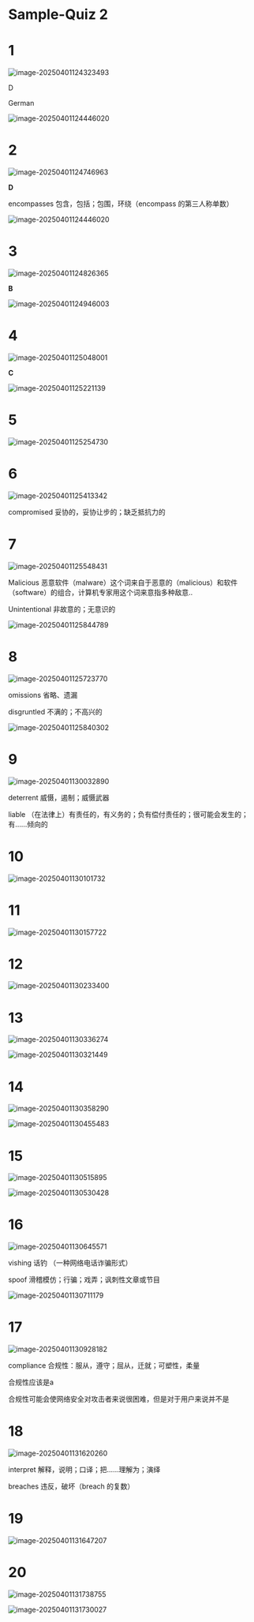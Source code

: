 # Sample-Quiz 2

# 1

![image-20250401124323493](./assets/image-20250401124323493.png)

D

German

![image-20250401124446020](./assets/image-20250401124446020.png)

# 2

![image-20250401124746963](./assets/image-20250401124746963.png)



**D**

encompasses 包含，包括；包围，环绕（encompass 的第三人称单数）

![image-20250401124446020](./assets/image-20250401124446020.png)



# 3

![image-20250401124826365](./assets/image-20250401124826365.png)

**B**

![image-20250401124946003](./assets/image-20250401124946003.png)



# 4

![image-20250401125048001](./assets/image-20250401125048001.png)

**C**

![image-20250401125221139](./assets/image-20250401125221139.png)



# 5

![image-20250401125254730](./assets/image-20250401125254730.png)





# 6

![image-20250401125413342](./assets/image-20250401125413342.png)

compromised 妥协的，妥协让步的；缺乏抵抗力的



# 7

![image-20250401125548431](./assets/image-20250401125548431.png)

Malicious 恶意软件（malware）这个词来自于恶意的（malicious）和软件（software）的组合，计算机专家用这个词来意指多种敌意..

Unintentional 非故意的；无意识的

![image-20250401125844789](./assets/image-20250401125844789.png)

# 8

![image-20250401125723770](./assets/image-20250401125723770.png)



omissions 省略、遗漏

disgruntled 不满的；不高兴的

![image-20250401125840302](./assets/image-20250401125840302.png)

# 9

![image-20250401130032890](./assets/image-20250401130032890.png)

deterrent 威慑，遏制；威慑武器

liable （在法律上）有责任的，有义务的；负有偿付责任的；很可能会发生的；有……倾向的



# 10

![image-20250401130101732](./assets/image-20250401130101732.png)



# 11

![image-20250401130157722](./assets/image-20250401130157722.png)



# 12

![image-20250401130233400](./assets/image-20250401130233400.png)





# 13

![image-20250401130336274](./assets/image-20250401130336274.png)



![image-20250401130321449](./assets/image-20250401130321449.png)

# 14

![image-20250401130358290](./assets/image-20250401130358290.png)



![image-20250401130455483](./assets/image-20250401130455483.png)

# 15

![image-20250401130515895](./assets/image-20250401130515895.png)

![image-20250401130530428](./assets/image-20250401130530428.png)

# 16

![image-20250401130645571](./assets/image-20250401130645571.png)



vishing 话钓 （一种网络电话诈骗形式）

spoof 滑稽模仿；行骗；戏弄；讽刺性文章或节目

![image-20250401130711179](./assets/image-20250401130711179.png)

# 17

![image-20250401130928182](./assets/image-20250401130928182.png)

compliance 合规性：服从，遵守；屈从，迁就；可塑性，柔量

合规性应该是a

合规性可能会使网络安全对攻击者来说很困难，但是对于用户来说并不是



# 18

![image-20250401131620260](./assets/image-20250401131620260.png)

interpret 解释，说明；口译；把……理解为；演绎

breaches 违反，破坏（breach 的复数）



# 19

![image-20250401131647207](./assets/image-20250401131647207.png)



# 20

![image-20250401131738755](./assets/image-20250401131738755.png)



![image-20250401131730027](./assets/image-20250401131730027.png)
